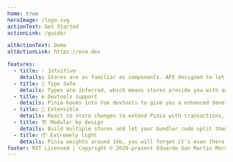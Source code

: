 ```yaml
---
home: true
heroImage: /logo.svg
actionText: Get Started
actionLink: /guide/

altActionText: Demo
altActionLink: https://esm.dev

features:
  - title: 💡 Intuitive
    details: Stores are as familiar as components. API designed to let you write well organized stores.
  - title: 🔑 Type Safe
    details: Types are inferred, which means stores provide you with autocompletion even in JavaScript!
  - title: ⚙️ Devtools support
    details: Pinia hooks into Vue devtools to give you a enhanced development experience in both Vue 2 and Vue 3.
  - title: 🔌 Extensible
    details: React to store changes to extend Pinia with transactions, local storage synchronization, etc.
  - title: 🏗 Modular by design
    details: Build multiple stores and let your bundler code split them automatically.
  - title: 📦 Extremely light
    details: Pinia weights around 1kb, you will forget it's even there!
footer: MIT Licensed | Copyright © 2020-present Eduardo San Martin Morote
---
```


<HomeSponsors />

<script setup>
import HomeSponsors from './.vitepress/components/HomeSponsors.vue'
</script>
